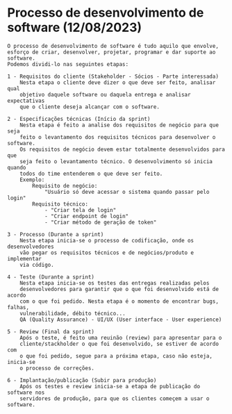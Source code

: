 # Processo de desenvolvimento de software (12/08/2023)
    O processo de desenvolvimento de software é tudo aquilo que envolve,
    esforço de criar, desenvolver, projetar, programar e dar suporte ao software.
    Podemos dividi-lo nas seguintes etapas:

    1 - Requisitos do cliente (Stakeholder - Sócios - Parte interessada)
        Nesta etapa o cliente deve dizer o que deve ser feito, analisar qual
        objetivo daquele software ou daquela entrega e analisar expectativas
        que o cliente deseja alcançar com o software.

    2 - Especificações técnicas (Início da sprint)
        Nesta etapa é feito a analise dos requisitos de negócio para que seja
        feito o levantamento dos requisitos técnicos para desenvolver o software.
        Os requisitos de negócio devem estar totalmente desenvolvidos para que
        seja feito o levantamento técnico. O desenvolvimento só inicia quando
        todos do time entenderem o que deve ser feito.
        Exemplo:
            Requisito de negócio:
                "Usuário só deve acessar o sistema quando passar pelo login"
            Requisito técnico:
                - "Criar tela de login"
                - "Criar endpoint de login"
                - "Criar método de geração de token"
    
    3 - Processo (Durante a sprint)
        Nesta etapa inicia-se o processo de codificação, onde os desenvolvedores
        vão pegar os requisitos técnicos e de negócios/produto e implementar
        via código.
    
    4 - Teste (Durante a sprint)
        Nesta etapa inicia-se os testes das entregas realizadas pelos
        desenvolvedores para garantir que o que foi desenvolvido está de acordo
        com o que foi pedido. Nesta etapa é o momento de encontrar bugs, falhas,
        vulnerabilidade, débito técnico...
        QA (Quality Assurance) - UI/UX (User interface - User experience)
    
    5 - Review (Final da sprint)
        Após o teste, é feito uma reuinão (review) para apresentar para o
        cliente/stackholder o que foi desenvolvido, se estiver de acordo com
        o que foi pedido, segue para a próxima etapa, caso não esteja, inicia-se
        o processo de correções.

    6 - Implantação/publicação (Subir para produção)
        Após os testes e review inicia-se a etapa de publicação do software nos
        servidores de produção, para que os clientes começem a usar o software.